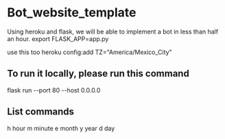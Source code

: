 # Bot_website_template
Using heroku and flask, we will be able to implement a bot in less than half an hour.
export FLASK_APP=app.py

use this too
heroku config:add TZ="America/Mexico_City"


## To run it locally, please run this command
flask run --port 80 --host 0.0.0.0


## List commands 
h hour
m minute
e month
y year
d day
